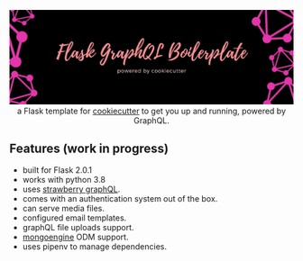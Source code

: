 <p align="center">
  <img src="assets/banner.jpg" />
  a Flask template for <a href="https://github.com/cookiecutter/cookiecutter">cookiecutter</a> to get you up and running, powered by GraphQL.
</p>

## Features (work in progress)

- built for Flask 2.0.1
- works with python 3.8
- uses [strawberry graphQL](https://github.com/strawberry-graphql/strawberry).
- comes with an authentication system out of the box.
- can serve media files.
- configured email templates.
- graphQL file uploads support.
- [mongoengine](https://github.com/MongoEngine/mongoengine) ODM support.
- uses pipenv to manage dependencies.
